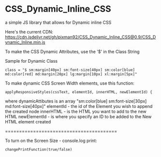 # CSS_Dynamic_Inline_CSS
a simple JS library that allows for Dynamic inline CSS 

Here's the current CDN:
https://cdn.jsdelivr.net/gh/pixman92/CSS_Dynamic_Inline_CSS@0.9/CSS_Dynamic_Inline.min.js

To make the CSS Dynamic Attributes, use the '$' in the Class String

Sample for Dynamic Class
```
class = "$ sm:margin[40px] sm:font-size[40px] sm:color[blue] md:color[red] md:margin[20px] lg:margin[10px] xl:margin[5px]"
```

To make dynamic CSS Screen Width elements, use this function:
```
applyResponsiveStyles(cssText, elementId, innerHTML, newElementId) {
```

where dynamicAttibutes is an array "sm:color[blue] sm:font-size[30px] md:font-size[40px]"
elementId - the id of the Element you wish to append the created node
innerHTML - is the HTML you want to add to the new HTML
newElementId - is where you specify an ID to be added to the New HTML element created

========================================

To turn on the Screen Size - console.log print:
```
changePrintFunction(true/false)
```



